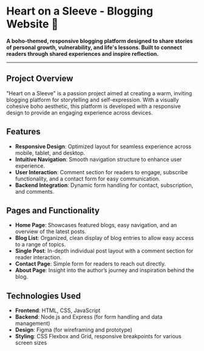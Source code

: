 # Heart on a Sleeve - Blogging Website 🌼

**A boho-themed, responsive blogging platform designed to share stories of personal growth, vulnerability, and life's lessons. Built to connect readers through shared experiences and inspire reflection.**

---

## Project Overview
"Heart on a Sleeve" is a passion project aimed at creating a warm, inviting blogging platform for storytelling and self-expression. With a visually cohesive boho aesthetic, this platform is developed with a responsive design to provide an engaging experience across devices.

## Features
- **Responsive Design**: Optimized layout for seamless experience across mobile, tablet, and desktop.
- **Intuitive Navigation**: Smooth navigation structure to enhance user experience.
- **User Interaction**: Comment section for readers to engage, subscribe functionality, and a contact form for easy communication.
- **Backend Integration**: Dynamic form handling for contact, subscription, and comments.

## Pages and Functionality
- **Home Page**: Showcases featured blogs, easy navigation, and an overview of the latest posts.
- **Blog List**: Organized, clean display of blog entries to allow easy access to a range of topics.
- **Single Post**: In-depth individual post layout with a comment section for reader interaction.
- **Contact Page**: Simple form for readers to reach out directly.
- **About Page**: Insight into the author’s journey and inspiration behind the blog.

## Technologies Used
- **Frontend**: HTML, CSS, JavaScript
- **Backend**: Node.js and Express (for form handling and data management)
- **Design**: Figma (for wireframing and prototype)
- **Styling**: CSS Flexbox and Grid, responsive breakpoints for various screen sizes
